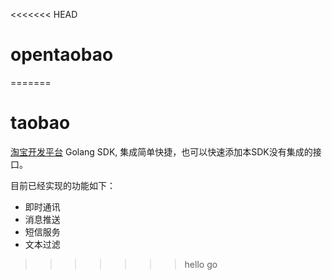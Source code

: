 <<<<<<< HEAD
# opentaobao
=======
# taobao

[淘宝开发平台](http://open.taobao.com/) Golang SDK, 集成简单快捷，也可以快速添加本SDK没有集成的接口。

目前已经实现的功能如下：

* 即时通讯
* 消息推送
* 短信服务
* 文本过滤
>>>>>>> hello go
